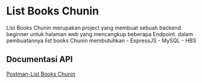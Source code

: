# List Books Chunin

List Books Chunin merupakan project yang membuat sebuah backend beginner untuk halaman web yang mencangkup beberapa Endpoint. dalam pembuatannya list books Chunin membutuhkan 
    - ExpressJS
    - MySQL
    - HBS

## Documentasi API
[Postman-List Books Chunin](https://documenter.getpostman.com/view/14569795/TWDXnGLf)

